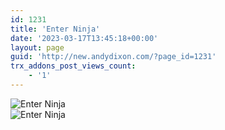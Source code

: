 ```yaml
---
id: 1231
title: 'Enter Ninja'
date: '2023-03-17T13:45:18+00:00'
layout: page
guid: 'http://new.andydixon.com/?page_id=1231'
trx_addons_post_views_count:
    - '1'
---
```


![Enter Ninja](https://i0.wp.com/assets.g8x2.ldn.idrivee2-23.com/posters/Enter%20Ninja%2001.jpg?w=1200&ssl=1 "Enter Ninja")  
![Enter Ninja](https://i0.wp.com/assets.g8x2.ldn.idrivee2-23.com/posters/Enter%20Ninja%2002.jpg?w=1200&ssl=1 "Enter Ninja")